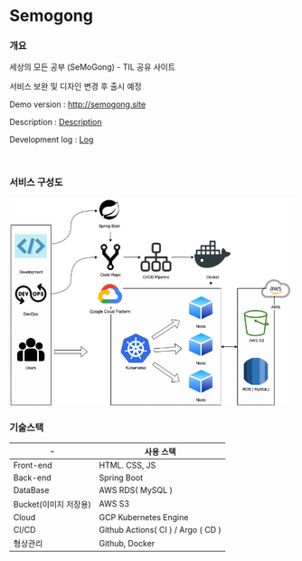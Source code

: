 # Semogong

### 개요

세상의 모든 공부 (SeMoGong) - TIL 공유 사이트

서비스 보완 및 디자인 변경 후 출시 예정

Demo version : http://semogong.site

Description : [Description](https://bob8dod.github.io/2022/04/23/SEMOGONG-Description/)

Development log : [Log](https://bob8dod.github.io/2022/04/15/SEMOGONG/)

<br>

### 서비스 구성도

<img src="/structure1.png">

<br>

### 기술스택

| -                     | 사용 스택                          |
| --------------------- | ---------------------------------- |
| Front-end             | HTML. CSS, JS                      |
| Back-end              | Spring Boot                        |
| DataBase              | AWS RDS( MySQL )                   |
| Bucket(이미지 저장용) | AWS S3                             |
| Cloud                 | GCP Kubernetes Engine              |
| CI/CD                 | Github Actions( CI ) / Argo ( CD ) |
| 형상관리              | Github, Docker                     |
